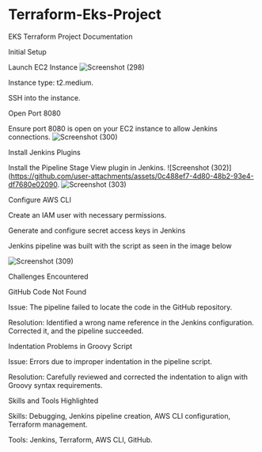 # Terraform-Eks-Project
EKS Terraform Project Documentation

Initial Setup

Launch EC2 Instance
![Screenshot (298)](https://github.com/user-attachments/assets/57d5f4fa-4e89-4fed-b1be-b1e7082cfb0c)


Instance type: t2.medium.

SSH into the instance.

Open Port 8080

Ensure port 8080 is open on your EC2 instance to allow Jenkins connections.
![Screenshot (300)](https://github.com/user-attachments/assets/fec3ea61-879d-4501-b025-463924a24901)

Install Jenkins Plugins

Install the Pipeline Stage View plugin in Jenkins.
![Screenshot (302)](https://github.com/user-attachments/assets/0c488ef7-4d80-48b2-93e4-df7680e02090.
![Screenshot (303)](https://github.com/user-attachments/assets/a400fc19-2fe9-4781-9dca-28ca71b8bbed)


Configure AWS CLI

Create an IAM user with necessary permissions.


Generate and configure secret access keys in Jenkins


Jenkins pipeline was built with the script as seen in the image below


![Screenshot (309)](https://github.com/user-attachments/assets/d0fd9878-6188-4b7d-98bd-538b54f29ce4)


Challenges Encountered

GitHub Code Not Found

Issue: The pipeline failed to locate the code in the GitHub repository.

Resolution: Identified a wrong name reference in the Jenkins configuration. Corrected it, and the pipeline succeeded.

Indentation Problems in Groovy Script

Issue: Errors due to improper indentation in the pipeline script.

Resolution: Carefully reviewed and corrected the indentation to align with Groovy syntax requirements.

Skills and Tools Highlighted

Skills: Debugging, Jenkins pipeline creation, AWS CLI configuration, Terraform management.

Tools: Jenkins, Terraform, AWS CLI, GitHub.





